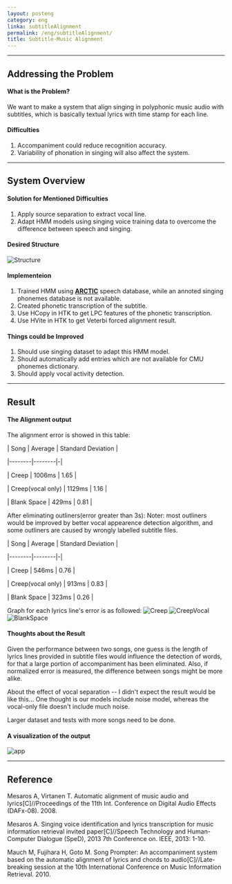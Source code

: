 ```yaml
---
layout: posteng
category: eng
linka: subtitleAlignment
permalink: /eng/subtitleAlignment/
title: Subtitle-Music Alignment
---
```


_ _ _

## Addressing the Problem
#### What is the Problem?
We want to make a system that align singing in polyphonic music audio with subtitles, which is basically textual lyrics with time stamp for each line. 

#### Difficulties
1. Accompaniment could reduce recognition accuracy.
2. Variability of phonation in singing will also affect the system.

_ _ _

## System Overview
#### Solution for Mentioned Difficulties
1. Apply source separation to extract vocal line.
2. Adapt HMM models using singing voice training data to overcome the difference between speech and singing.

#### Desired Structure
![Structure](https://farm8.staticflickr.com/7722/18120282265_8ceb5f848d_z.jpg)

#### Implementeion
1. Trained HMM using **[ARCTIC]( http://festvox.org/cmu_arctic/)** speech database, while an annoted singing phonemes database is not available.
2. Created phonetic transcription of the subtitle.
3. Use HCopy in HTK to get LPC features of the phonetic transcription.
4. Use HVite in HTK to get Veterbi forced alignment result.

#### Things could be Improved
1. Should use singing dataset to adapt this HMM model.
2. Should automatically add entries which are not available for CMU phonemes dictionary.
3. Should apply vocal activity detection.

_ _ _

## Result
#### The Alignment output
The alignment error is showed in this table:

| Song | Average | Standard Deviation |

|--------|--------|-|

|   Creep     |   1006ms     | 1.65 |

|   Creep(vocal only)     |    1129ms    | 1.16 |

|   Blank Space     |    429ms    | 0.81 |

After eliminating outliners(error greater than 3s):
Noter: most outliners would be improved by better vocal appearence detection algorithm, and some outliners are caused by wrongly labelled subtitle files.

| Song | Average | Standard Deviation |

|--------|--------|-|

|   Creep     |   546ms     | 0.76 |

|   Creep(vocal only)     |    913ms    | 0.83 |

|   Blank Space     |    323ms    | 0.26 |



Graph for each lyrics line's error is as followed:
![Creep](https://farm8.staticflickr.com/7782/17546272983_426fd1c3b4_z.jpg)
![CreepVocal](https://farm8.staticflickr.com/7757/17978973498_9ae5f20db5_z.jpg)
![BlankSpace](https://farm9.staticflickr.com/8762/17979147160_07450cee83_z.jpg)


#### Thoughts about the Result

Given the performance between two songs, one guess is the length of lyrics lines provided in subtitle files would influence the detection of words, for that a large portion of accompaniment has been eliminated. Also, if normalized error is measured, the difference between songs might be more alike.

About the effect of vocal separation -- I didn't expect the result would be like this... One thought is our models include noise model, whereas the vocal-only file doesn't include much noise. 

Larger dataset and tests with more songs need to be done.

#### A visualization of the output
![app](https://farm8.staticflickr.com/7761/17981486829_f1e2189de3_c.jpg)


_ _ _

## Reference
Mesaros A, Virtanen T. Automatic alignment of music audio and lyrics[C]//Proceedings of the 11th Int. Conference on Digital Audio Effects (DAFx-08). 2008.

Mesaros A. Singing voice identification and lyrics transcription for music information retrieval invited paper[C]//Speech Technology and Human-Computer Dialogue (SpeD), 2013 7th Conference on. IEEE, 2013: 1-10.

Mauch M, Fujihara H, Goto M. Song Prompter: An accompaniment system based on the automatic alignment of lyrics and chords to audio[C]//Late-breaking session at the 10th International Conference on Music Information Retrieval. 2010.